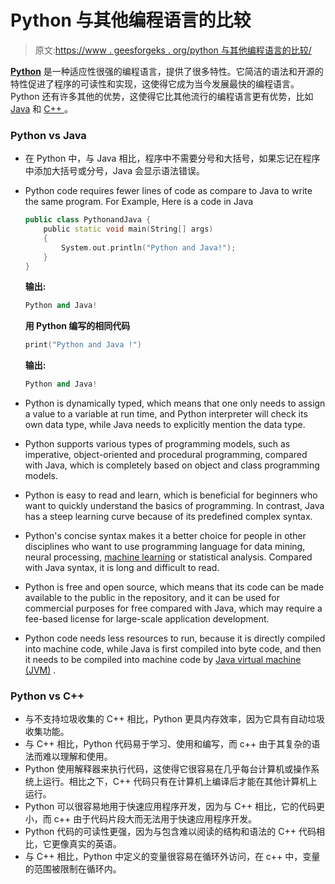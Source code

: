 # Python 与其他编程语言的比较

> 原文:[https://www . geesforgeks . org/python 与其他编程语言的比较/](https://www.geeksforgeeks.org/comparison-of-python-with-other-programming-languages/)

**[Python](https://www.geeksforgeeks.org/python-programming-language/)** 是一种适应性很强的编程语言，提供了很多特性。它简洁的语法和开源的特性促进了程序的可读性和实现，这使得它成为当今发展最快的编程语言。Python 还有许多其他的优势，这使得它比其他流行的编程语言更有优势，比如 [Java](https://www.geeksforgeeks.org/java/) 和 [C++ ](https://www.geeksforgeeks.org/c-plus-plus/) 。

### Python vs Java

*   在 Python 中，与 Java 相比，程序中不需要分号和大括号，如果忘记在程序中添加大括号或分号，Java 会显示语法错误。
*   Python code requires fewer lines of code as compare to Java to write the same program. For Example, Here is a code in Java

    ```cpp
    public class PythonandJava {
        public static void main(String[] args)
        {
            System.out.println("Python and Java!");
        }
    }
    ```

    **输出:**

    ```cpp
    Python and Java!

    ```

    **用 Python 编写的相同代码**

    ```cpp
    print("Python and Java !")
    ```

    **输出:**

    ```cpp
    Python and Java!

    ```

*   Python is dynamically typed, which means that one only needs to assign a value to a variable at run time, and Python interpreter will check its own data type, while Java needs to explicitly mention the data type.
*   Python supports various types of programming models, such as imperative, object-oriented and procedural programming, compared with Java, which is completely based on object and class programming models.
*   Python is easy to read and learn, which is beneficial for beginners who want to quickly understand the basics of programming. In contrast, Java has a steep learning curve because of its predefined complex syntax.
*   Python's concise syntax makes it a better choice for people in other disciplines who want to use programming language for data mining, neural processing, [machine learning](https://www.geeksforgeeks.org/machine-learning/) or statistical analysis. Compared with Java syntax, it is long and difficult to read.
*   Python is free and open source, which means that its code can be made available to the public in the repository, and it can be used for commercial purposes for free compared with Java, which may require a fee-based license for large-scale application development.
*   Python code needs less resources to run, because it is directly compiled into machine code, while Java is first compiled into byte code, and then it needs to be compiled into machine code by [Java virtual machine (JVM)](https://www.geeksforgeeks.org/jvm-works-jvm-architecture/) .

### Python vs C++

*   与不支持垃圾收集的 C++ 相比，Python 更具内存效率，因为它具有自动垃圾收集功能。
*   与 C++ 相比，Python 代码易于学习、使用和编写，而 c++ 由于其复杂的语法而难以理解和使用。
*   Python 使用解释器来执行代码，这使得它很容易在几乎每台计算机或操作系统上运行。相比之下，C++ 代码只有在计算机上编译后才能在其他计算机上运行。
*   Python 可以很容易地用于快速应用程序开发，因为与 C++ 相比，它的代码更小，而 c++ 由于代码片段大而无法用于快速应用程序开发。
*   Python 代码的可读性更强，因为与包含难以阅读的结构和语法的 C++ 代码相比，它更像真实的英语。
*   与 C++ 相比，Python 中定义的变量很容易在循环外访问，在 c++ 中，变量的范围被限制在循环内。